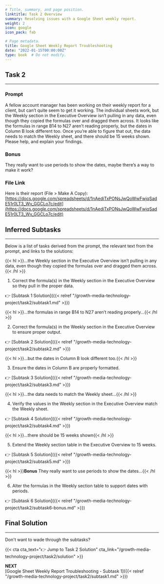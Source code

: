 ```yaml
---
# Title, summary, and page position.
linktitle: Task 2 Overview
summary: Resolving issues with a Google Sheet weekly report.
weight: 2
icon: google
icon_pack: fab

# Page metadata.
title: Google Sheet Weekly Report Troubleshooting  
date: "2022-01-15T00:00:00Z"
type: book  # Do not modify.
---
```


## Task 2

***

### Prompt

A fellow account manager has been working on their weekly report for a client, but can’t quite seem to get it working. The individual sheets work, but the Weekly section in the Executive Overview isn’t pulling in any data, even though they copied the formulas over and dragged them across. It looks like the formulas in range B14 to N27 aren’t reading properly, but the dates in Column B look different too. Once you’re able to figure that out, the data needs to match the Weekly sheet, and there should be 15 weeks shown. Please help, and explain your findings. 

### Bonus

They really want to use periods to show the dates, maybe there’s a way to make it work? 

### File Link

Here is their report (File > Make A Copy): 
[https://docs.google.com/spreadsheets/d/1nAediTxPONsJwQoWwFwjqSadE51r0LT3_Wv_GGCLo7c/edit](https://docs.google.com/spreadsheets/d/1nAediTxPONsJwQoWwFwjqSadE51r0LT3_Wv_GGCLo7c/edit) 

## Inferred Subtasks

***

Below is a list of tasks derived from the prompt, the relevant text from the prompt, and links to the solutions:

{{< hl >}}...the Weekly section in the Executive Overview isn’t pulling in any data, even though they copied the formulas over and dragged them across.{{< /hl >}}
<br />

1. Correct the formula(s) in the Weekly section in the Executive Overview so they pull in the proper data.

:point_right: [Subtask 1 Solution]({{< relref "/growth-media-technology-project/task2/subtask1.md" >}})

{{< hl >}}...the formulas in range B14 to N27 aren’t reading properly...{{< /hl >}}
<br />

2. Correct the formula(s) in the Weekly section in the Executive Overview to ensure proper output.   

:point_right: [Subtask 2 Solution]({{< relref "/growth-media-technology-project/task2/subtask2.md" >}})

{{< hl >}}...but the dates in Column B look different too.{{< /hl >}}
<br />

3. Ensure the dates in Column B are properly formatted.

:point_right: [Subtask 3 Solution]({{< relref "/growth-media-technology-project/task2/subtask3.md" >}})

{{< hl >}}...the data needs to match the Weekly sheet...{{< /hl >}}
<br />

4. Verify the values in the Weekly section in the Executive Overview match the Weekly sheet. 

:point_right: [Subtask 4 Solution]({{< relref "/growth-media-technology-project/task2/subtask4.md" >}})

{{< hl >}}...there should be 15 weeks shown{{< /hl >}}
<br />

5. Extend the Weekly section table in the Executive Overview to 15 weeks.

:point_right: [Subtask 5 Solution]({{< relref "/growth-media-technology-project/task2/subtask5.md" >}})

{{< hl >}}**Bonus** They really want to use periods to show the dates...{{< /hl >}}
<br />

6. Alter the formulas in the Weekly section table to support dates with periods. 

:point_right: [Subtask 6 Solution]({{< relref "/growth-media-technology-project/task2/subtask6-bonus.md" >}})


## Final Solution

***

Don't want to wade through the subtasks?

{{< cta cta_text=":point_right: Jump to Task 2 Solution" cta_link="/growth-media-technology-project/task2/solution" >}}

**NEXT**  
[Google Sheet Weekly Report Troubleshooting - Subtask 1]({{< relref "/growth-media-technology-project/task2/subtask1.md" >}})